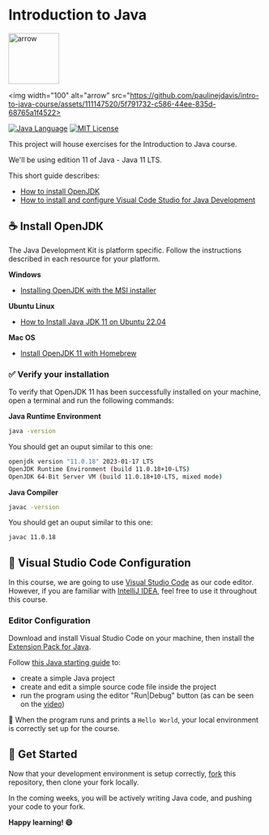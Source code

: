 # Introduction to Java

 <img width="100" alt="arrow" src="https://user-images.githubusercontent.com/19231569/213458967-d77d1ede-cbb8-4cda-8d58-7ac2a1c70503.png">
 
  <img width="100" alt="arrow" src="https://github.com/paulinejdavis/intro-to-java-course/assets/111147520/5f791732-c586-44ee-835d-68765a1f4522>


[![Java Language](https://img.shields.io/badge/PLATFORM-OpenJDK-3A75B0.svg?style=for-the-badge)][1]
[![MIT License](https://img.shields.io/badge/LICENSE-MIT-green.svg?style=for-the-badge)][13]

This project will house exercises for the Introduction to Java course.

We'll be using edition 11 of Java - Java 11 LTS. 

This short guide describes:

- [How to install OpenJDK][2]
- [How to install and configure Visual Code Studio for Java Development][3]

## :coffee: Install OpenJDK

The Java Development Kit is platform specific. Follow the instructions described in each resource for your platform.

**Windows**

- [Installing OpenJDK with the MSI installer][4]

**Ubuntu Linux**

- [How to Install Java JDK 11 on Ubuntu 22.04][5]

**Mac OS**

- [Install OpenJDK 11 with Homebrew][6]

### :white_check_mark: Verify your installation

To verify that OpenJDK 11 has been successfully installed on your machine, open a terminal and run the following commands:

**Java Runtime Environment**

```bash
java -version
```

You should get an ouput similar to this one:

```bash
openjdk version "11.0.18" 2023-01-17 LTS
OpenJDK Runtime Environment (build 11.0.18+10-LTS)
OpenJDK 64-Bit Server VM (build 11.0.18+10-LTS, mixed mode)
```

**Java Compiler**

```bash
javac -version
```

You should get an ouput similar to this one:

```bash
javac 11.0.18
```

## :wrench: Visual Studio Code Configuration

In this course, we are going to use [Visual Studio Code][7] as our code editor.
However, if you are familiar with [IntelliJ IDEA][8], feel free to use it throughout this course.

### Editor Configuration

Download and install Visual Studio Code on your machine, then install the [Extension Pack for Java][9].

Follow [this Java starting guide][10] to:
- create a simple Java project
- create and edit a simple source code file inside the project
- run the program using the editor "Run|Debug" button (as can be seen on the [video][11])

:tada: When the program runs and prints a `Hello World`, your local environment is correctly set up for the course.

## :rocket: Get Started

Now that your development environment is setup correctly, [fork][12] this repository, then clone your fork locally.

In the coming weeks, you will be actively writing Java code, and pushing your code to your fork.

**Happy learning! :smile:**



[1]: https://www.java.com/en/download/help/whatis_java.html
[2]: #coffee-install-openjdk
[3]: #wrench-visual-studio-code-configuration
[4]: https://access.redhat.com/documentation/en-us/openjdk/11/html/installing_and_using_openjdk_11_for_windows/installing_openjdk_msi_installer 
[5]: https://www.linuxcapable.com/how-to-install-openjdk-11-on-ubuntu-linux/
[6]: https://formulae.brew.sh/formula/openjdk@11
[7]: https://code.visualstudio.com/
[8]: https://www.jetbrains.com/idea/download/
[9]: https://code.visualstudio.com/docs/java/java-tutorial#_installing-extensions
[10]: https://code.visualstudio.com/docs/java/java-tutorial#_creating-a-source-code-file
[11]: https://code.visualstudio.com/docs/java/java-tutorial/run-debug.mp4
[12]: https://docs.github.com/en/get-started/quickstart/fork-a-repo
[13]: https://github.com/cbfacademy/intro-to-java-course/blob/main/LICENSE
